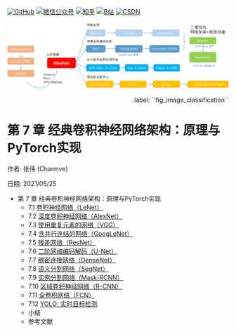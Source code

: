 <p align="left">
  <a href="https://github.com/Charmve"><img src="https://img.shields.io/badge/GitHub-@Charmve-000000.svg?logo=GitHub" alt="GitHub" target="_blank"></a>
  <a href="https://imgconvert.csdnimg.cn/aHR0cHM6Ly9tbWJpei5xcGljLmNuL21tYml6X3BuZy9aTmRoV05pYjNJUkIzZk5ldWVGZEQ4YnZ4cXlzbXRtRktUTGdFSXZOMUdnTHhDNXV0Y1VBZVJ0T0lJa0hTZTVnVGowamVtZUVOQTJJMHhiU0xjQ3VrVVEvNjQw?x-oss-process=image/format,png" target="_blank" ><img src="https://img.shields.io/badge/公众号-@迈微AI研习社-000000.svg?style=flat-square&amp;logo=WeChat" alt="微信公众号"/></a>
  <a href="https://www.zhihu.com/people/MaiweiE-com" target="_blank" ><img src="https://img.shields.io/badge/%E7%9F%A5%E4%B9%8E-@Charmve-000000.svg?style=flat-square&amp;logo=Zhihu" alt="知乎"/></a>
  <a href="https://space.bilibili.com/62079686" target="_blank"><img src="https://img.shields.io/badge/B站-@Charmve-000000.svg?style=flat-square&amp;logo=Bilibili" alt="B站"/></a>
  <a href="https://blog.csdn.net/Charmve" target="_blank"><img src="https://img.shields.io/badge/CSDN-@Charmve-000000.svg?style=flat-square&amp;logo=CSDN" alt="CSDN"/></a>
</p>

<p align="center">
  <img src="../../../res/ui/image_classification.png" alt="image_classification">
</p> 

<p align="right">
:label: ``fig_image_classification``
</p> 


# 第 7 章 经典卷积神经网络架构：原理与PyTorch实现

作者: 张伟 (Charmve)

日期: 2021/05/25

- 第 7 章 经典卷积神经网络架构：原理与PyTorch实现
    - 7.1 [卷积神经网络（LeNet）](7.1%20卷积神经网络（LeNet）.md)
    - 7.2 [深度卷积神经网络（AlexNet）](7.2%20深度卷积神经网络（AlexNet）.md)
    - 7.3 [使用重复元素的网络（VGG）](7.3%20使用重复元素的网络（VGG）.md)
    - 7.4 [含并行连结的网络（GoogLeNet）](7.4%20含并行连结的网络（GoogLeNet）.md)
    - 7.5 [残差网络（ResNet）](chapter7.6_残差网络-ResNet.md)
    - 7.6 [二阶网络编码解码（U-Net）](chapter7.7_二阶网络编码解码-UNet.md)
    - 7.7 [稠密连接网络（DenseNet）](chapter7.8_稠密连接网络-DenseNet.md)
    - 7.8 [语义分割网络（SegNet）](chapter7.9_语义分割网络-SegNet.md)
    - 7.9 [实例分割网络（Mask-RCNN）](chapter7.9_实例分割网络-Mask-RCNN.md)
    - 7.10 [区域卷积神经网络（R-CNN）](chapter7.10_区域卷积神经网络-RCNN.md)
    - 7.11 [全卷积网络（FCN）](chapter7.11_全卷积网络-FCN.md)
    - 7.12 [YOLO: 实时目标检测](https://pjreddie.com/darknet/yolo/)
    - 小结
    - 参考文献



